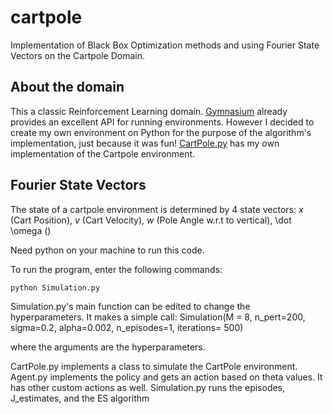 # cartpole
Implementation of Black Box Optimization methods and using Fourier State Vectors on the Cartpole Domain. 

## About the domain
This a classic Reinforcement Learning domain. [Gymnasium](https://gymnasium.farama.org/ "Gymnasium's Homepage") already provides an excellent API for running environments. However I decided to create my own environment on Python for the purpose of the algorithm's implementation, just because it was fun! [CartPole.py](/CartPole.py) has my own implementation of the Cartpole environment. 

## Fourier State Vectors
The state of a cartpole environment is determined by 4 state vectors: $x$ (Cart Position), $v$ (Cart Velocity), $w$ (Pole Angle w.r.t to vertical), \dot \omega ()



Need python on your machine to run this code.

To run the program, enter the following commands: 

``python Simulation.py``

Simulation.py's main function can be edited to change the hyperparameters. It makes a simple call: 
Simulation(M = 8, n_pert=200, sigma=0.2, alpha=0.002, n_episodes=1, iterations= 500)

where the arguments are the hyperparameters. 


CartPole.py implements a class to simulate the CartPole environment. 
Agent.py implements the policy and gets an action based on theta values. It has other custom actions as well. 
Simulation.py runs the episodes, J_estimates, and the ES algorithm
